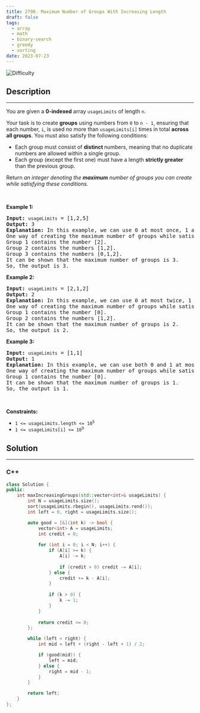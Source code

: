 ```yaml
---
title: 2790. Maximum Number of Groups With Increasing Length
draft: false
tags: 
  - array
  - math
  - binary-search
  - greedy
  - sorting
date: 2023-07-23
---
```


![Difficulty](https://img.shields.io/badge/Difficulty-Hard-blue.svg)

## Description

---
<p>You are given a <strong>0-indexed</strong> array <code>usageLimits</code> of length <code>n</code>.</p>

<p>Your task is to create <strong>groups</strong> using numbers from <code>0</code> to <code>n - 1</code>, ensuring that each number, <code>i</code>, is used no more than <code>usageLimits[i]</code> times in total <strong>across all groups</strong>. You must also satisfy the following conditions:</p>

<ul>
	<li>Each group must consist of <strong>distinct </strong>numbers, meaning that no duplicate numbers are allowed within a single group.</li>
	<li>Each group (except the first one) must have a length <strong>strictly greater</strong> than the previous group.</li>
</ul>

<p>Return <em>an integer denoting the <strong>maximum</strong> number of groups you can create while satisfying these conditions.</em></p>

<p>&nbsp;</p>
<p><strong class="example">Example 1:</strong></p>

<pre>
<strong>Input:</strong> <code>usageLimits</code> = [1,2,5]
<strong>Output:</strong> 3
<strong>Explanation:</strong> In this example, we can use 0 at most once, 1 at most twice, and 2 at most five times.
One way of creating the maximum number of groups while satisfying the conditions is: 
Group 1 contains the number [2].
Group 2 contains the numbers [1,2].
Group 3 contains the numbers [0,1,2]. 
It can be shown that the maximum number of groups is 3. 
So, the output is 3. </pre>

<p><strong class="example">Example 2:</strong></p>

<pre>
<strong>Input:</strong> <code>usageLimits</code> = [2,1,2]
<strong>Output:</strong> 2
<strong>Explanation:</strong> In this example, we can use 0 at most twice, 1 at most once, and 2 at most twice.
One way of creating the maximum number of groups while satisfying the conditions is:
Group 1 contains the number [0].
Group 2 contains the numbers [1,2].
It can be shown that the maximum number of groups is 2.
So, the output is 2. 
</pre>

<p><strong class="example">Example 3:</strong></p>

<pre>
<strong>Input:</strong> <code>usageLimits</code> = [1,1]
<strong>Output:</strong> 1
<strong>Explanation:</strong> In this example, we can use both 0 and 1 at most once.
One way of creating the maximum number of groups while satisfying the conditions is:
Group 1 contains the number [0].
It can be shown that the maximum number of groups is 1.
So, the output is 1. 
</pre>

<p>&nbsp;</p>
<p><strong>Constraints:</strong></p>

<ul>
	<li><code>1 &lt;= usageLimits.length &lt;= 10<sup>5</sup></code></li>
	<li><code>1 &lt;= usageLimits[i] &lt;= 10<sup>9</sup></code></li>
</ul>


## Solution

---
### C++
``` cpp title='maximum-number-of-groups-with-increasing-length'
class Solution {
public:
    int maxIncreasingGroups(std::vector<int>& usageLimits) {
        int N = usageLimits.size();
        sort(usageLimits.rbegin(), usageLimits.rend());
        int left = 0, right = usageLimits.size();

        auto good = [&](int k) -> bool {
            vector<int> A = usageLimits;
            int credit = 0;
            
            for (int i = 0; i < N; i++) {
                if (A[i] >= k) {
                    A[i] -= k;
                    
                    if (credit > 0) credit -= A[i];
                } else {
                    credit += k - A[i];
                }
                
                if (k > 0) {
                    k -= 1;
                }
            }
            
            return credit <= 0;
        };

        while (left < right) {
            int mid = left + (right - left + 1) / 2;

            if (good(mid)) {
                left = mid;
            } else {
                right = mid - 1;
            }
        }

        return left;
    }
};


```

